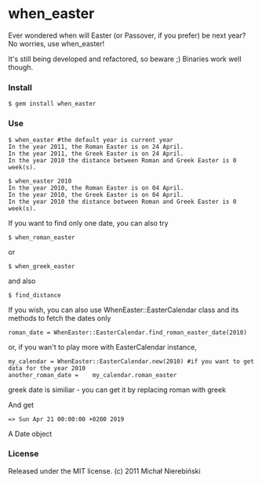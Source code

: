 # when_easter

Ever wondered when will Easter (or Passover, if you prefer) be next year? No worries, use when_easter!

It's still being developed and refactored, so beware ;) Binaries work well though.
### Install
	$ gem install when_easter
	
### Use
	
	$ when_easter #the default year is current year
	In the year 2011, the Roman Easter is on 24 April.
	In the year 2011, the Greek Easter is on 24 April.
	In the year 2010 the distance between Roman and Greek Easter is 0 week(s).
	
	$ when_easter 2010
	In the year 2010, the Roman Easter is on 04 April.
	In the year 2010, the Greek Easter is on 04 April.
	In the year 2010 the distance between Roman and Greek Easter is 0 week(s).
	
If you want to find only one date, you can also try

	$ when_roman_easter
or

	$ when_greek_easter

and also

	$ find_distance
	
If you wish, you can also use WhenEaster::EasterCalendar class and its methods to fetch the dates only

	
	roman_date = WhenEaster::EasterCalendar.find_roman_easter_date(2010)
or, if you wan't to play more with EasterCalendar instance, 
	
	my_calendar = WhenEaster::EasterCalendar.new(2010) #if you want to get data for the year 2010
	another_roman_date = 	my_calendar.roman_easter
greek date is similiar - you can get it by replacing roman with greek
	
And get

	=> Sun Apr 21 00:00:00 +0200 2019
A Date object

### License

Released under the MIT license.
(c) 2011 Michał Nierebiński